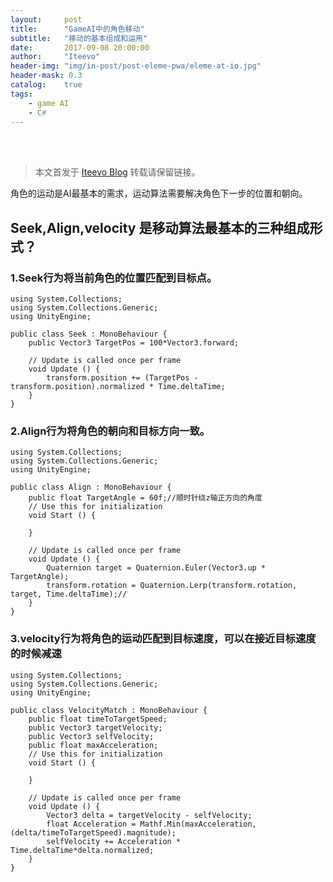 ```yaml
---
layout:     post
title:      "GameAI中的角色移动"
subtitle:   "移动的基本组成和运用"
date:       2017-09-08 20:00:00
author:     "Iteevo"
header-img: "img/in-post/post-eleme-pwa/eleme-at-io.jpg"
header-mask: 0.3
catalog:    true
tags:
    - game AI
    - C#
---
```

<br><br>
> 本文首发于 [Iteevo Blog](http://iteevo.com/2017/09/08/Movement-in-GameAI/) 转载请保留链接。

角色的运动是AI最基本的需求，运动算法需要解决角色下一步的位置和朝向。
## Seek,Align,velocity 是移动算法最基本的三种组成形式？
### 1.Seek行为将当前角色的位置匹配到目标点。
```
using System.Collections;
using System.Collections.Generic;
using UnityEngine;

public class Seek : MonoBehaviour {
    public Vector3 TargetPos = 100*Vector3.forward;
	
	// Update is called once per frame
	void Update () {
        transform.position += (TargetPos - transform.position).normalized * Time.deltaTime;
	}
}
```

### 2.Align行为将角色的朝向和目标方向一致。
```
using System.Collections;
using System.Collections.Generic;
using UnityEngine;

public class Align : MonoBehaviour {
    public float TargetAngle = 60f;//顺时针绕z轴正方向的角度
	// Use this for initialization
	void Start () {
		
	}
	
	// Update is called once per frame
	void Update () {
        Quaternion target = Quaternion.Euler(Vector3.up * TargetAngle);
        transform.rotation = Quaternion.Lerp(transform.rotation, target, Time.deltaTime);//
	}
}
```
### 3.velocity行为将角色的运动匹配到目标速度，可以在接近目标速度的时候减速
```
using System.Collections;
using System.Collections.Generic;
using UnityEngine;

public class VelocityMatch : MonoBehaviour {
    public float timeToTargetSpeed;
    public Vector3 targetVelocity;
    public Vector3 selfVelocity;
    public float maxAcceleration;
	// Use this for initialization
	void Start () {
		
	}
	
	// Update is called once per frame
	void Update () {
        Vector3 delta = targetVelocity - selfVelocity;
        float Acceleration = Mathf.Min(maxAcceleration,(delta/timeToTargetSpeed).magnitude);
        selfVelocity += Acceleration * Time.deltaTime*delta.normalized;
	}
}
```



